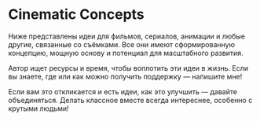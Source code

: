 # Cinematic Concepts

Ниже представлены идеи для фильмов, сериалов, анимации и любые другие, связанные со съёмками. Все они имеют сформированную концепцию, мощную основу и потенциал для масштабного развития.

Автор ищет ресурсы и время, чтобы воплотить эти идеи в жизнь. Если вы знаете, где или как можно получить поддержку — напишите мне!

Если вам это откликается и есть идеи, как это улучшить — давайте объединяться. Делать классное вместе всегда интереснее, особенно с крутыми людьми!